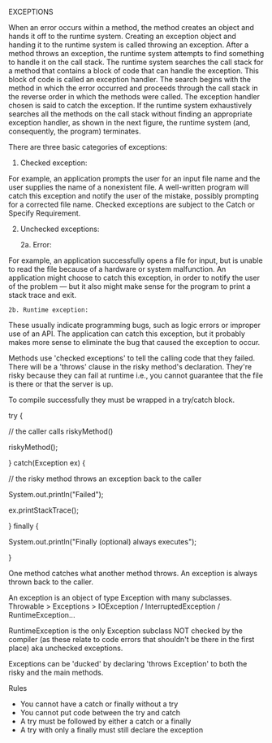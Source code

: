 EXCEPTIONS

When an error occurs within a method, the method creates an object and hands it off to the runtime system. Creating an exception object and handing it to the runtime system is called throwing an exception. After a method throws an exception, the runtime system attempts to find something to handle it on the call stack. The runtime system searches the call stack for a method that contains a block of code that can handle the exception. This block of code is called an exception handler. The search begins with the method in which the error occurred and proceeds through the call stack in the reverse order in which the methods were called. The exception handler chosen is said to catch the exception. If the runtime system exhaustively searches all the methods on the call stack without finding an appropriate exception handler, as shown in the next figure, the runtime system (and, consequently, the program) terminates.

There are three basic categories of exceptions:

1. Checked exception:

For example, an application prompts the user for an input file name and the user supplies the name of a nonexistent file. A well-written program will catch this exception and notify the user of the mistake, possibly prompting for a corrected file name. Checked exceptions are subject to the Catch or Specify Requirement.

2. Unchecked exceptions:

    2a. Error:

For example, an application successfully opens a file for input, but is unable to read the file because of a hardware or system malfunction. An application might choose to catch this exception, in order to notify the user of the problem — but it also might make sense for the program to print a stack trace and exit.

    2b. Runtime exception:

These usually indicate programming bugs, such as logic errors or improper use of an API. The application can catch this exception, but it probably makes more sense to eliminate the bug that caused the exception to occur.


Methods use 'checked exceptions' to tell the calling code that they failed. There will be a 'throws' clause in the risky method's declaration. They're risky because they can fail at runtime i.e., you cannot guarantee that the file is there or that the server is up.

To compile successfully they must be wrapped in a try/catch block.

try {

  // the caller calls riskyMethod()
  
  riskyMethod();
  
} catch(Exception ex) {

  // the risky method throws an exception back to the caller
  
  System.out.println("Failed");
  
  ex.printStackTrace();
  
} finally {

  System.out.println("Finally (optional) always executes");
  
}

One method catches what another method throws. An exception is always thrown back to the caller.

An exception is an object of type Exception with many subclasses.
Throwable > Exceptions > IOException / InterruptedException / RuntimeException...

RuntimeException is the only Exception subclass NOT checked by the compiler (as these relate to code errors that shouldn't be there in the first place) aka unchecked exceptions.

Exceptions can be 'ducked' by declaring 'throws Exception' to both the risky and the main methods.

Rules
- You cannot have a catch or finally without a try
- You cannot put code between the try and catch
- A try must be followed by either a catch or a finally
- A try with only a finally must still declare the exception

